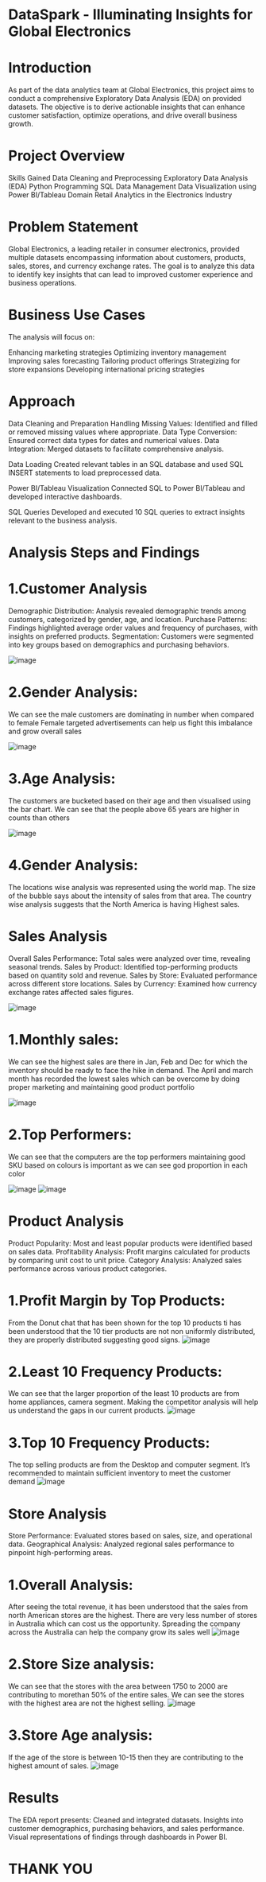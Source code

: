 # DataSpark - Illuminating Insights for Global Electronics

# Introduction
As part of the data analytics team at Global Electronics, this project aims to conduct a comprehensive Exploratory Data Analysis (EDA) on provided datasets. The objective is to derive actionable insights that can enhance customer satisfaction, optimize operations, and drive overall business growth.

# Project Overview
Skills Gained
Data Cleaning and Preprocessing
Exploratory Data Analysis (EDA)
Python Programming
SQL Data Management
Data Visualization using Power BI/Tableau
Domain
Retail Analytics in the Electronics Industry

# Problem Statement
Global Electronics, a leading retailer in consumer electronics, provided multiple datasets encompassing information about customers, products, sales, stores, and currency exchange rates. The goal is to analyze this data to identify key insights that can lead to improved customer experience and business operations.

# Business Use Cases
The analysis will focus on:

Enhancing marketing strategies
Optimizing inventory management
Improving sales forecasting
Tailoring product offerings
Strategizing for store expansions
Developing international pricing strategies

# Approach

 Data Cleaning and Preparation
Handling Missing Values: Identified and filled or removed missing values where appropriate.
Data Type Conversion: Ensured correct data types for dates and numerical values.
Data Integration: Merged datasets to facilitate comprehensive analysis.

 Data Loading
Created relevant tables in an SQL database and used SQL INSERT statements to load preprocessed data.

Power BI/Tableau Visualization
Connected SQL to Power BI/Tableau and developed interactive dashboards.

SQL Queries
Developed and executed 10 SQL queries to extract insights relevant to the business analysis.

# Analysis Steps and Findings

# 1.Customer Analysis
Demographic Distribution: Analysis revealed demographic trends among customers, categorized by gender, age, and location.
Purchase Patterns: Findings highlighted average order values and frequency of purchases, with insights on preferred products.
Segmentation: Customers were segmented into key groups based on demographics and purchasing behaviors.

![image](https://github.com/user-attachments/assets/ff2864cd-6b5f-4e20-a40b-ea2cbc268043)  
# 2.Gender Analysis:
We can see the male customers are dominating in number when compared to female
Female targeted advertisements can help us fight this imbalance and grow overall sales

![image](https://github.com/user-attachments/assets/13778710-6eca-4589-bdaf-149ce7a8390a)
# 3.Age Analysis:
The customers are bucketed based on their age and then visualised using the bar chart.
We can see that the people above 65 years are higher in counts than others

![image](https://github.com/user-attachments/assets/d6620ea4-70dc-407a-bcec-c27610ede131)
# 4.Gender Analysis:
The locations wise analysis was represented using the world map.
The size of the bubble says about the intensity of sales from that area.
The country wise analysis suggests that the North America is having Highest sales.


# Sales Analysis
Overall Sales Performance: Total sales were analyzed over time, revealing seasonal trends.
Sales by Product: Identified top-performing products based on quantity sold and revenue.
Sales by Store: Evaluated performance across different store locations.
Sales by Currency: Examined how currency exchange rates affected sales figures.

![image](https://github.com/user-attachments/assets/815937fd-ad1c-487f-9bc0-79b0779552c3)
# 1.Monthly sales:
We can see the highest sales are there in Jan, Feb and Dec for which the inventory should be ready to face the hike in demand.
The April and march month has recorded the lowest sales which can be overcome by doing proper marketing and maintaining good product portfolio

![image](https://github.com/user-attachments/assets/52bf0228-74ad-4ea2-b5b7-85b7206086ea)
# 2.Top Performers:
We can see that the computers are the top performers maintaining good SKU based on colours is important as we can see god proportion in each color

![image](https://github.com/user-attachments/assets/bfdf2563-1f57-459a-8af6-7cbee0724879)
![image](https://github.com/user-attachments/assets/d5758984-7da5-436e-b5e2-4681226e2cb8)




# Product Analysis
Product Popularity: Most and least popular products were identified based on sales data.
Profitability Analysis: Profit margins calculated for products by comparing unit cost to unit price.
Category Analysis: Analyzed sales performance across various product categories.

# 1.Profit Margin by Top Products:
From the Donut chat that has been shown for the top 10 products ti has been understood that the 10 tier products are not non uniformly distributed, they are properly distributed suggesting good signs.
![image](https://github.com/user-attachments/assets/70e80b93-198f-428d-83a4-d8cb6208c3f2)


# 2.Least 10 Frequency Products:
We can see that the larger proportion of the least 10 products are from home appliances, camera segment.
Making the competitor analysis will help us understand the gaps in our current products.
![image](https://github.com/user-attachments/assets/f2ad2854-af0d-4062-9848-298d723beee6)


# 3.Top 10 Frequency Products:
The top selling products are from the Desktop and computer segment.
It’s recommended to maintain sufficient inventory to meet the customer demand
![image](https://github.com/user-attachments/assets/65976a47-406b-4323-9790-8458ea189f8c)



# Store Analysis
Store Performance: Evaluated stores based on sales, size, and operational data.
Geographical Analysis: Analyzed regional sales performance to pinpoint high-performing areas.

# 1.Overall Analysis:
After seeing the total revenue, it has been understood that the sales from north American stores are the highest.
There are very less number of stores in Australia which can cost us the opportunity.
Spreading the company across the Australia can help the company grow its sales well
![image](https://github.com/user-attachments/assets/1de9575e-c9c9-478f-a5e4-ef4121858119)


# 2.Store Size analysis:
We can see that the stores with the area between 1750 to 2000 are contributing to morethan 50% of the entire sales.
We can see the stores with the highest area are not the highest selling.
![image](https://github.com/user-attachments/assets/b987d997-f1da-4607-9842-997b5f34dcec)


# 3.Store Age analysis:
If the age of the store is between 10-15 then they are contributing to the highest amount of sales.
![image](https://github.com/user-attachments/assets/d45c35dd-8da0-46a5-a4cf-efc22ca72d71)



# Results
The EDA report presents:
Cleaned and integrated datasets.
Insights into customer demographics, purchasing behaviors, and sales performance.
Visual representations of findings through dashboards in Power BI.

# THANK YOU 







